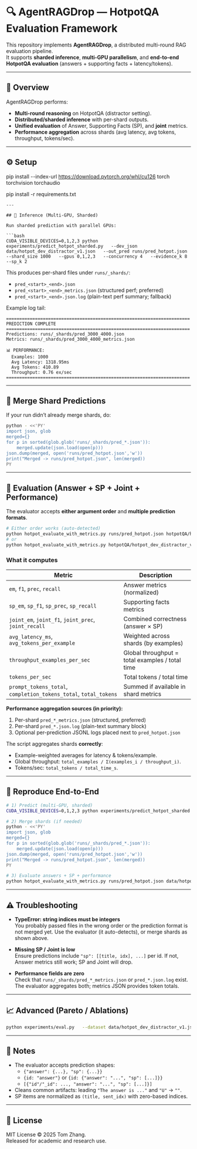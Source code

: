 # 🔍 AgentRAGDrop — HotpotQA Evaluation Framework

This repository implements **AgentRAGDrop**, a distributed multi-round RAG evaluation pipeline.  
It supports **sharded inference**, **multi-GPU parallelism**, and **end-to-end HotpotQA evaluation** (answers + supporting facts + latency/tokens).

---

## 🧭 Overview

AgentRAGDrop performs:
- **Multi-round reasoning** on HotpotQA (distractor setting).
- **Distributed/sharded inference** with per-shard outputs.
- **Unified evaluation** of Answer, Supporting Facts (SP), and **joint** metrics.
- **Performance aggregation** across shards (avg latency, avg tokens, throughput, tokens/sec).

---

## ⚙️ Setup

pip install --index-url https://download.pytorch.org/whl/cu126   torch torchvision torchaudio

pip install -r requirements.txt
```
---

## 🚀 Inference (Multi-GPU, Sharded)

Run sharded prediction with parallel GPUs:

```bash
CUDA_VISIBLE_DEVICES=0,1,2,3 python experiments/predict_hotpot_sharded.py   --dev_json data/hotpot_dev_distractor_v1.json   --out_pred runs/pred_hotpot.json   --shard_size 1000   --gpus 0,1,2,3   --concurrency 4   --evidence_k 8   --sp_k 2
```

This produces per-shard files under `runs/_shards/`:

- `pred_<start>_<end>.json`
- `pred_<start>_<end>_metrics.json` (structured perf; preferred)
- `pred_<start>_<end>.json.log` (plain-text perf summary; fallback)

Example log tail:

```
======================================================================
PREDICTION COMPLETE
======================================================================
Predictions: runs/_shards/pred_3000_4000.json
Metrics: runs/_shards/pred_3000_4000_metrics.json

📊 PERFORMANCE:
  Examples: 1000
  Avg Latency: 1318.95ms
  Avg Tokens: 410.89
  Throughput: 0.76 ex/sec
======================================================================
```

---

## 🔗 Merge Shard Predictions

If your run didn’t already merge shards, do:

```bash
python - <<'PY'
import json, glob
merged={}
for p in sorted(glob.glob('runs/_shards/pred_*.json')):
    merged.update(json.load(open(p)))
json.dump(merged, open('runs/pred_hotpot.json','w'))
print("Merged -> runs/pred_hotpot.json", len(merged))
PY
```

---

## 🧮 Evaluation (Answer + SP + Joint + Performance)

The evaluator accepts **either argument order** and **multiple prediction formats**.

```bash
# Either order works (auto-detected)
python hotpot_evaluate_with_metrics.py runs/pred_hotpot.json hotpotQA/hotpot_dev_distractor_v1.json
# or
python hotpot_evaluate_with_metrics.py hotpotQA/hotpot_dev_distractor_v1.json runs/pred_hotpot.json
```

### What it computes

| Metric | Description |
|---|---|
| `em`, `f1`, `prec`, `recall` | Answer metrics (normalized) |
| `sp_em`, `sp_f1`, `sp_prec`, `sp_recall` | Supporting facts metrics |
| `joint_em`, `joint_f1`, `joint_prec`, `joint_recall` | Combined correctness (answer × SP) |
| `avg_latency_ms`, `avg_tokens_per_example` | Weighted across shards (by examples) |
| `throughput_examples_per_sec` | Global throughput = total examples / total time |
| `tokens_per_sec` | Total tokens / total time |
| `prompt_tokens_total`, `completion_tokens_total`, `total_tokens` | Summed if available in shard metrics |

**Performance aggregation sources (in priority):**
1. Per-shard `pred_*_metrics.json` (structured, preferred)
2. Per-shard `pred_*.json.log` (plain-text summary block)
3. Optional per-prediction JSONL logs placed next to `pred_hotpot.json`

The script aggregates shards **correctly**:
- Example-weighted averages for latency & tokens/example.
- Global throughput: `total_examples / Σ(examples_i / throughput_i)`.
- Tokens/sec: `total_tokens / total_time_s`.

---

## 🧪 Reproduce End-to-End

```bash
# 1) Predict (multi-GPU, sharded)
CUDA_VISIBLE_DEVICES=0,1,2,3 python experiments/predict_hotpot_sharded.py   --dev_json data/hotpot_dev_distractor_v1.json   --out_pred runs/pred_hotpot.json   --shard_size 1000   --gpus 0,1,2,3   --concurrency 3   --evidence_k 8 --sp_k 2

# 2) Merge shards (if needed)
python - <<'PY'
import json, glob
merged={}
for p in sorted(glob.glob('runs/_shards/pred_*.json')):
    merged.update(json.load(open(p)))
json.dump(merged, open('runs/pred_hotpot.json','w'))
print("Merged -> runs/pred_hotpot.json", len(merged))
PY

# 3) Evaluate answers + SP + performance
python hotpot_evaluate_with_metrics.py runs/pred_hotpot.json data/hotpot_dev_distractor_v1.json
```

---

## ⚠️ Troubleshooting

- **TypeError: string indices must be integers**  
  You probably passed files in the wrong order or the prediction format is not merged yet. Use the evaluator (it auto-detects), or merge shards as shown above.

- **Missing SP / Joint is low**  
  Ensure predictions include `"sp": [[title, idx], ...]` per id. If not, Answer metrics still work; SP and Joint will drop.

- **Performance fields are zero**  
  Check that `runs/_shards/pred_*_metrics.json` or `pred_*.json.log` exist. The evaluator aggregates both; metrics JSON provides token totals.

---

## 📈 Advanced (Pareto / Ablations)

```bash
python experiments/eval.py   --dataset data/hotpot_dev_distractor_v1.json   --pruners "none,heuristic,greedy"   --budget-sweep-tokens "0,400,800,1200"   --out results/pareto_data.csv
```

---

## 🧠 Notes

- The evaluator accepts prediction shapes:
  - `{"answer": {...}, "sp": {...}}`
  - `{id: "answer"}` or `{id: {"answer": "...", "sp": [...]}}`
  - `[{"id"/"_id": ..., "answer": "...", "sp": [...]}]`
- Cleans common artifacts: leading `"The answer is ..."` and `"U"` → `""`.
- SP items are normalized as `(title, sent_idx)` with zero-based indices.

---

## 📜 License

MIT License © 2025 Tom Zhang.  
Released for academic and research use.
